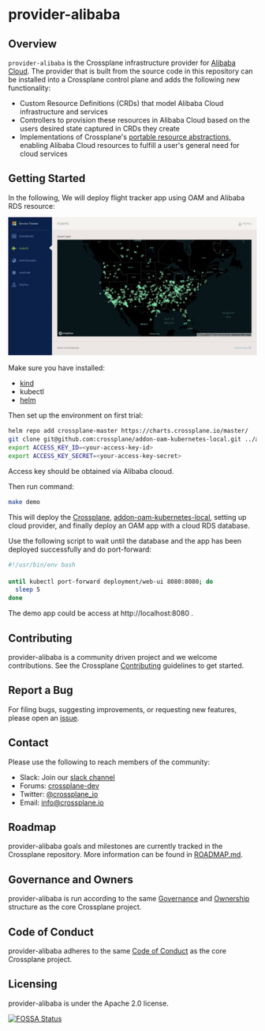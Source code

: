 # provider-alibaba

## Overview

`provider-alibaba` is the Crossplane infrastructure provider for [Alibaba
Cloud](https://alibabacloud.com). The provider that is built from the source
code in this repository can be installed into a Crossplane control plane and
adds the following new functionality:

* Custom Resource Definitions (CRDs) that model Alibaba Cloud infrastructure and
  services
* Controllers to provision these resources in Alibaba Cloud based on the users
  desired state captured in CRDs they create
* Implementations of Crossplane's [portable resource
  abstractions](https://crossplane.io/docs/master/concepts.html), enabling
  Alibaba Cloud resources to fulfill a user's general need for cloud services

## Getting Started

In the following, We will deploy flight tracker app using OAM and Alibaba RDS resource:

![alt text](./doc/img/flight-tracker.png)

Make sure you have installed:

- [kind](https://kind.sigs.k8s.io/docs/user/quick-start/#installation)
- kubectl
- [helm](https://helm.sh/)

Then set up the environment on first trial:

```bash
helm repo add crossplane-master https://charts.crossplane.io/master/
git clone git@github.com:crossplane/addon-oam-kubernetes-local.git ../addon-oam-kubernetes-local
export ACCESS_KEY_ID=<your-access-key-id>
export ACCESS_KEY_SECRET=<your-access-key-secret>
```

Access key should be obtained via Alibaba clooud.

Then run command:
```bash
make demo
```
This will deploy the [Crossplane](https://github.com/crossplane/crossplane), [addon-oam-kubernetes-local](https://github.com/crossplane/addon-oam-kubernetes-local), setting up cloud provider, and finally deploy an OAM app with a cloud RDS database.

Use the following script to wait until the database and the app has been deployed successfully and do port-forward:

```bash
#!/usr/bin/env bash

until kubectl port-forward deployment/web-ui 8080:8080; do
  sleep 5
done
```

The demo app could be access at http://localhost:8080 .

## Contributing

provider-alibaba is a community driven project and we welcome contributions. See
the Crossplane [Contributing](https://github.com/crossplane/crossplane/blob/master/CONTRIBUTING.md)
guidelines to get started.

## Report a Bug

For filing bugs, suggesting improvements, or requesting new features, please
open an [issue](https://github.com/crossplane/provider-alibaba/issues).

## Contact

Please use the following to reach members of the community:

* Slack: Join our [slack channel](https://slack.crossplane.io)
* Forums: [crossplane-dev](https://groups.google.com/forum/#!forum/crossplane-dev)
* Twitter: [@crossplane_io](https://twitter.com/crossplane_io)
* Email: [info@crossplane.io](mailto:info@crossplane.io)

## Roadmap

provider-alibaba goals and milestones are currently tracked in the Crossplane
repository. More information can be found in
[ROADMAP.md](https://github.com/crossplane/crossplane/blob/master/ROADMAP.md).

## Governance and Owners

provider-alibaba is run according to the same
[Governance](https://github.com/crossplane/crossplane/blob/master/GOVERNANCE.md)
and [Ownership](https://github.com/crossplane/crossplane/blob/master/OWNERS.md)
structure as the core Crossplane project.

## Code of Conduct

provider-alibaba adheres to the same [Code of
Conduct](https://github.com/crossplane/crossplane/blob/master/CODE_OF_CONDUCT.md)
as the core Crossplane project.

## Licensing

provider-alibaba is under the Apache 2.0 license.

[![FOSSA
Status](https://app.fossa.io/api/projects/git%2Bgithub.com%2Fcrossplane%2Fprovider-alibaba.svg?type=large)](https://app.fossa.io/projects/git%2Bgithub.com%2Fcrossplane%2Fprovider-alibaba?ref=badge_large)
